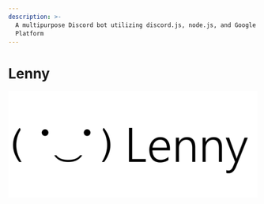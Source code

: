 ```yaml
---
description: >-
  A multipurpose Discord bot utilizing discord.js, node.js, and Google Cloud
  Platform
---
```


# Lenny

![](.gitbook/assets/logo2.png)

